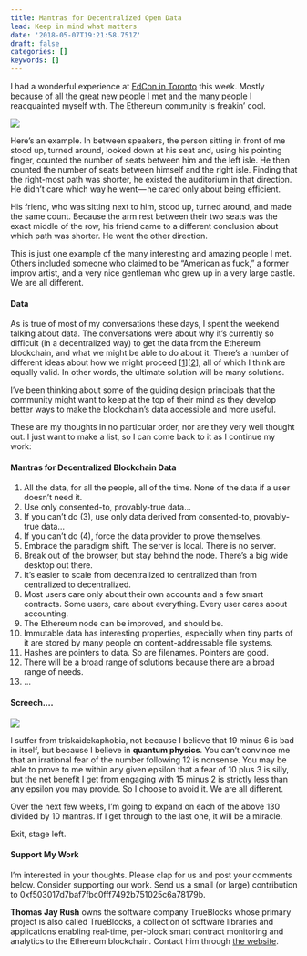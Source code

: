 ```yaml
---
title: Mantras for Decentralized Open Data
lead: Keep in mind what matters
date: '2018-05-07T19:21:58.751Z'
draft: false
categories: []
keywords: []
---
```


I had a wonderful experience at [EdCon in Toronto](https://edcon.io/) this week. Mostly because of all the great new people I met and the many people I reacquainted myself with. The Ethereum community is freakin’ cool.

![](/blog/medium-posts/img/025-Mantras-for-Decentralized-Open-Data-001.jpg)

Here’s an example. In between speakers, the person sitting in front of me stood up, turned around, looked down at his seat and, using his pointing finger, counted the number of seats between him and the left isle. He then counted the number of seats between himself and the right isle. Finding that the right-most path was shorter, he existed the auditorium in that direction. He didn’t care which way he went — he cared only about being efficient.

His friend, who was sitting next to him, stood up, turned around, and made the same count. Because the arm rest between their two seats was the exact middle of the row, his friend came to a different conclusion about which path was shorter. He went the other direction.

This is just one example of the many interesting and amazing people I met. Others included someone who claimed to be “American as fuck,” a former improv artist, and a very nice gentleman who grew up in a very large castle. We are all different.

#### Data

As is true of most of my conversations these days, I spent the weekend talking about data. The conversations were about why it’s currently so difficult (in a decentralized way) to get the data from the Ethereum blockchain, and what we might be able to do about it. There’s a number of different ideas about how we might proceed \[[1](https://medium.com/@lrettig/60ac7c404169)\]\[[2](https://www.youtube.com/watch?v=CXtkv-HzEso)\], all of which I think are equally valid. In other words, the ultimate solution will be many solutions.

I’ve been thinking about some of the guiding design principals that the community might want to keep at the top of their mind as they develop better ways to make the blockchain’s data accessible and more useful.

These are my thoughts in no particular order, nor are they very well thought out. I just want to make a list, so I can come back to it as I continue my work:

#### Mantras for Decentralized Blockchain Data

1.  All the data, for all the people, all of the time. None of the data if a user doesn’t need it.
2.  Use only consented-to, provably-true data…
3.  If you can’t do (3), use only data derived from consented-to, provably-true data…
4.  If you can’t do (4), force the data provider to prove themselves.
5.  Embrace the paradigm shift. The server is local. There is no server.
6.  Break out of the browser, but stay behind the node. There’s a big wide desktop out there.
7.  It’s easier to scale from decentralized to centralized than from centralized to decentralized.
8.  Most users care only about their own accounts and a few smart contracts. Some users, care about everything. Every user cares about accounting.
9.  The Ethereum node can be improved, and should be.
10.  Immutable data has interesting properties, especially when tiny parts of it are stored by many people on content-addressable file systems.
11.  Hashes are pointers to data. So are filenames. Pointers are good.
12.  There will be a broad range of solutions because there are a broad range of needs.
13.  …

#### Screech….

![](/blog/medium-posts/img/025-Mantras-for-Decentralized-Open-Data-002.jpg)

I suffer from triskaidekaphobia, not because I believe that 19 minus 6 is bad in itself, but because I believe in **quantum physics**. You can’t convince me that an irrational fear of the number following 12 is nonsense. You may be able to prove to me within any given epsilon that a fear of 10 plus 3 is silly, but the net benefit I get from engaging with 15 minus 2 is strictly less than any epsilon you may provide. So I choose to avoid it. We are all different.

Over the next few weeks, I’m going to expand on each of the above 130 divided by 10 mantras. If I get through to the last one, it will be a miracle.

Exit, stage left.

#### Support My Work

I’m interested in your thoughts. Please clap for us and post your comments below. Consider supporting our work. Send us a small (or large) contribution to 0xf503017d7baf7fbc0fff7492b751025c6a78179b.

**Thomas Jay Rush** owns the software company TrueBlocks whose primary project is also called TrueBlocks, a collection of software libraries and applications enabling real-time, per-block smart contract monitoring and analytics to the Ethereum blockchain. Contact him through [the website](http://trueblocks.io).
